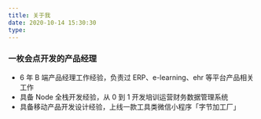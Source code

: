 ```yaml
---
title: 关于我
date: 2020-10-14 15:30:30
type: 
---
```


### 一枚会点开发的产品经理

- 6 年 B 端产品经理工作经验，负责过 ERP、e-learning、ehr 等平台产品相关工作
- 具备 Node 全栈开发经验，从 0 到 1 开发培训运营财务数据管理系统
- 具备移动产品开发设计经验，上线一款工具类微信小程序「字节加工厂」

